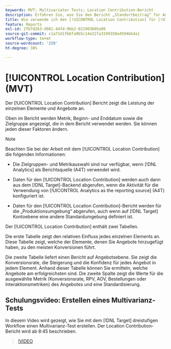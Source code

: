 ```yaml
---
keywords: MVT; Multivariater Tests; Location Contribution-Bericht
description: Erfahren Sie, wie Sie den Bericht „Standortbeitrag“ für Adobe [!DNL Target] [!UICONTROL Experience Targeting]-Aktivitäten verwenden, die die Leistung der einzelnen Elemente und Angebote anzeigen.
title: Wie verwende ich den [!UICONTROL Location Contribution] für [!UICONTROL Multivariate Test] Aktivitäten?
feature: Reports
exl-id: 2fb7d2b3-d981-44fd-9bb2-021903605a09
source-git-commit: c1a71d1fb6fa9b5c14e22fa3199358a4594bb4a1
workflow-type: tm+mt
source-wordcount: '259'
ht-degree: 38%

---
```


# [!UICONTROL Location Contribution] (MVT)

Der [!UICONTROL Location Contribution] Bericht zeigt die Leistung der einzelnen Elemente und Angebote an.

Oben im Bericht werden Metrik, Beginn- und Enddatum sowie die Zielgruppe angezeigt, die in dem Bericht verwendet werden. Sie können jeden dieser Faktoren ändern.

>[!NOTE]
>
>Beachten Sie bei der Arbeit mit dem [!UICONTROL Location Contribution] die folgenden Informationen:
>
>* Die Zielgruppen- und Metrikauswahl sind nur verfügbar, wenn [!DNL Analytics] als Berichtsquelle (A4T) verwendet wird.
>
>* Daten für den [!UICONTROL Location Contribution] werden auch dann aus dem [!DNL Target]-Backend abgerufen, wenn die Aktivität für die Verwendung von [!UICONTROL Analytics as the reporting source] (A4T) konfiguriert ist.
>
>* Daten für den [!UICONTROL Location Contribution]-Bericht werden für die „Produktionsumgebung“ abgerufen, auch wenn auf [!DNL Target] Kontoebene eine andere Standardumgebung definiert ist.

Der [!UICONTROL Location Contribution] enthält zwei Tabellen.

Die erste Tabelle zeigt den relativen Einfluss jedes einzelnen Elements an. Diese Tabelle zeigt, welche der Elemente, denen Sie Angebote hinzugefügt haben, zu den meisten Konversionen führt.

Die zweite Tabelle liefert einen Bericht auf Angebotsebene. Sie zeigt die Konversionsrate, die Steigerung und die Konfidenz für jedes Angebot in jedem Element. Anhand dieser Tabelle können Sie ermitteln, welche Angebote am erfolgreichsten sind. Die zweite Spalte zeigt die Werte für die ausgewählte Metrik (Konversionsrate, RPV, AOV, Bestellungen oder Interaktionsmetriken) des Angebotes und eine Standardisierung.

## Schulungsvideo: Erstellen eines Multivarianz-Tests

In diesem Video wird gezeigt, wie Sie mit dem [!DNL Target] dreistufigen Workflow einen Multivarianz-Test erstellen. Der Location Contribution-Bericht wird ab 8:45 beschrieben.

>[!VIDEO](https://video.tv.adobe.com/v/17395)
